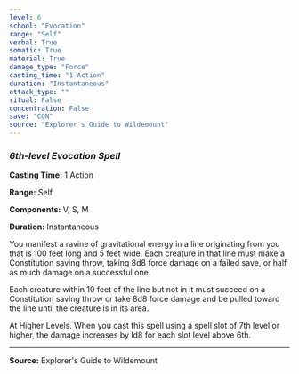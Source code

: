 ```yaml
---
level: 6
school: "Evocation"
range: "Self"
verbal: True
somatic: True
material: True
damage_type: "Force"
casting_time: "1 Action"
duration: "Instantaneous"
attack_type: ""
ritual: False
concentration: False
save: "CON"
source: "Explorer's Guide to Wildemount"
---
```


### *6th-level Evocation Spell*

**Casting Time:** 1 Action

**Range:** Self

**Components:** V, S, M

**Duration:** Instantaneous

You manifest a ravine of gravitational energy in a line originating from you that is 100 feet long and 5 feet wide. Each creature in that line must make a Constitution saving throw, taking 8d8 force damage on a failed save, or half as much damage on a successful one.
 
 Each creature within 10 feet of the line but not in it must succeed on a Constitution saving throw or take 8d8 force damage and be pulled toward the line until the creature is in its area.
 
 At Higher Levels. When you cast this spell using a spell slot of 7th level or higher, the damage increases by ld8 for each slot level above 6th.

---
**Source:** Explorer's Guide to Wildemount
